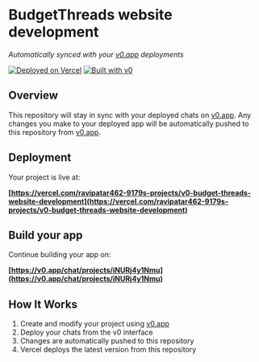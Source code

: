 # BudgetThreads website development

*Automatically synced with your [v0.app](https://v0.app) deployments*

[![Deployed on Vercel](https://img.shields.io/badge/Deployed%20on-Vercel-black?style=for-the-badge&logo=vercel)](https://vercel.com/ravipatar462-9179s-projects/v0-budget-threads-website-development)
[![Built with v0](https://img.shields.io/badge/Built%20with-v0.app-black?style=for-the-badge)](https://v0.app/chat/projects/iNURj4y1Nmu)

## Overview

This repository will stay in sync with your deployed chats on [v0.app](https://v0.app).
Any changes you make to your deployed app will be automatically pushed to this repository from [v0.app](https://v0.app).

## Deployment

Your project is live at:

**[https://vercel.com/ravipatar462-9179s-projects/v0-budget-threads-website-development](https://vercel.com/ravipatar462-9179s-projects/v0-budget-threads-website-development)**

## Build your app

Continue building your app on:

**[https://v0.app/chat/projects/iNURj4y1Nmu](https://v0.app/chat/projects/iNURj4y1Nmu)**

## How It Works

1. Create and modify your project using [v0.app](https://v0.app)
2. Deploy your chats from the v0 interface
3. Changes are automatically pushed to this repository
4. Vercel deploys the latest version from this repository
